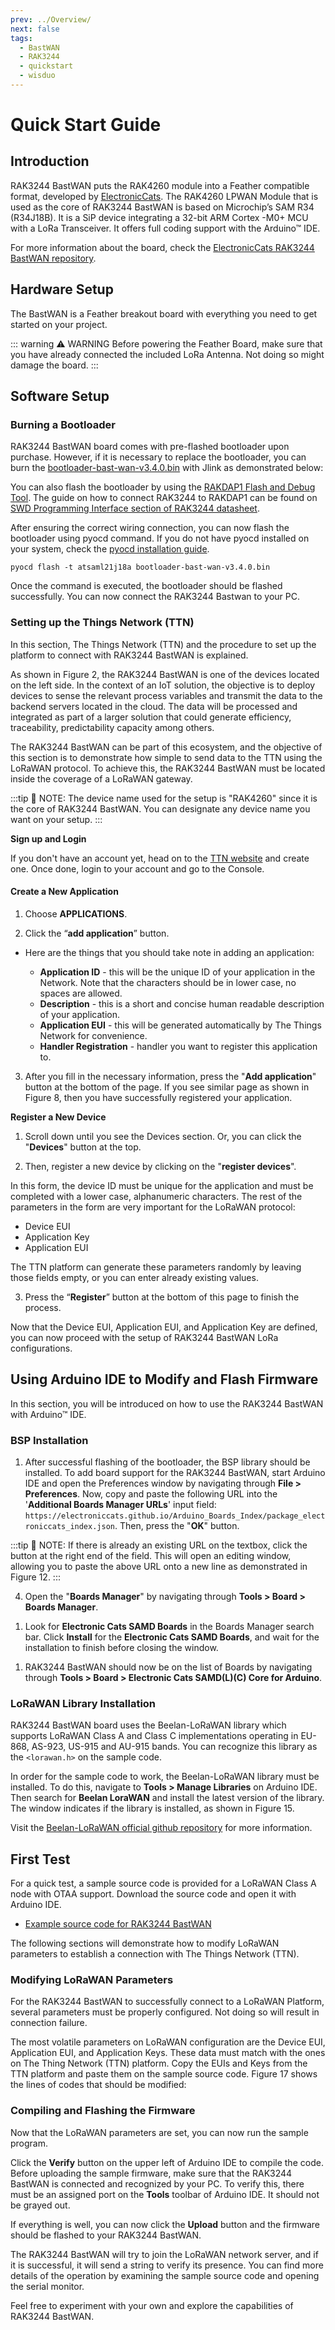 ```yaml
---
prev: ../Overview/
next: false
tags:
  - BastWAN
  - RAK3244
  - quickstart
  - wisduo
---
```


# Quick Start Guide

## Introduction

RAK3244 BastWAN puts the RAK4260 module into a Feather compatible format, developed by [ElectronicCats](http://www.electroniccats.com/). The RAK4260 LPWAN Module that is used as the core of RAK3244 BastWAN is based on Microchip’s SAM R34 (R34J18B). It is a SiP device integrating a 32-bit ARM Cortex -M0+ MCU with a LoRa Transceiver. It offers full coding support with the Arduino™ IDE.

For more information about the board, check the [ElectronicCats RAK3244 BastWAN repository](https://github.com/ElectronicCats/Bast-WAN).

## Hardware Setup

The BastWAN is a Feather breakout board with everything you need to get started on your project. 

::: warning ⚠️ WARNING
Before powering the Feather Board, make sure that you have already connected the included LoRa Antenna. Not doing so might damage the board.
:::

## Software Setup

<!-- The board is like below.

<rk-img
  src="/assets/images/wisduo/bastwan/quickstart/bastwan.png"
  width="40%"
  caption="BastWAN Board"
/> -->

### Burning a Bootloader

RAK3244 BastWAN board comes with pre-flashed bootloader upon purchase. However, if it is necessary to replace the bootloader, you can burn the [bootloader-bast-wan-v3.4.0.bin](https://github.com/RAKWireless/Evaluation_Boards/tree/master/RAK4260/Arduino) with Jlink as demonstrated below:

<rk-img
  src="/assets/images/wisduo/bastwan/quickstart/download.png"
  width="60%"
  caption="Burning the bootloader"
/>

You can also flash the bootloader by using the [RAKDAP1 Flash and Debug Tool](https://docs.rakwireless.com/Product-Categories/Accessories/RAKDAP1-Flash-and-Debug-Tool/Overview/). The guide on how to connect RAK3244 to RAKDAP1 can be found on [SWD Programming Interface section of RAK3244 datasheet](https://docs.rakwireless.com/Product-Categories/WisDuo/BastWAN/Datasheet/#interfaces).
  
After ensuring the correct wiring connection, you can now flash the bootloader using pyocd command. If you do not have pyocd installed on your system, check the [pyocd installation guide](https://docs.rakwireless.com/Product-Categories/Accessories/RAKDAP1-Flash-and-Debug-Tool/Quickstart/#pyocd-installation).


```
pyocd flash -t atsaml21j18a bootloader-bast-wan-v3.4.0.bin
```

Once the command is executed, the bootloader should be flashed successfully. You can now connect the RAK3244 Bastwan to your PC.

### Setting up the Things Network (TTN)

In this section, The Things Network (TTN) and the procedure to set up the platform to connect with RAK3244 BastWAN is explained.

<rk-img
  src="/assets/images/wisduo/bastwan/quickstart/3.ttn-context.png"
  width="65%"
  caption="RAK3244 BastWAN in the context of the TTN"
/>

As shown in Figure 2, the RAK3244 BastWAN is one of the devices located on the left side. In the context of an IoT solution, the objective is to deploy devices to sense the relevant process variables and transmit the data to the backend servers located in the cloud. The data will be processed and integrated as part of a larger solution that could generate efficiency, traceability, predictability capacity among others.

The RAK3244 BastWAN can be part of this ecosystem, and the objective of this section is to demonstrate how simple to send data to the TTN using the LoRaWAN protocol. To achieve this, the RAK3244 BastWAN must be located inside the coverage of a LoRaWAN gateway.  

:::tip 📝 NOTE:
The device name used for the setup is "RAK4260" since it is the core of RAK3244 BastWAN. You can designate any device name you want on your setup.
:::


<b>Sign up and Login</b>

If you don't have an account yet, head on to the [TTN website](https://www.thethingsnetwork.org/) and create one. Once done, login to your account and go to the Console. 

<rk-img
  src="/assets/images/wisduo/bastwan/quickstart/4.ttn-home.png"
  width="100%"
  caption="The Things Network Home Page"
/>

<rk-img
  src="/assets/images/wisduo/bastwan/quickstart/5.ttn_console.png"
  width="100%"
  caption="TTN Console Page"
/>

#### Create a New Application

1. Choose **APPLICATIONS**.

<rk-img
  src="/assets/images/wisduo/bastwan/quickstart/6.application_section.png"
  width="100%"
  caption="Application Section"
/>


2. Click the “**add application**” button.


<rk-img
  src="/assets/images/wisduo/bastwan/quickstart/7.adding_application.png"
  width="100%"
  caption="Adding an Application"
/>

* Here are the things that you should take note in adding an application:

    * **Application ID** - this will be the unique ID of your application in the Network. Note that the characters should be in lower case, no spaces are allowed.
    * **Description** - this is a short and concise human readable description of your application.
    * **Application EUI** - this will be generated automatically by The Things Network for convenience.
    * **Handler Registration** - handler you want to register this application to.
    
3. After you fill in the necessary information, press the "**Add application**" button at the bottom of the page. If you see similar page as shown in Figure 8, then you have successfully registered your application.

<rk-img
  src="/assets/images/wisduo/bastwan/quickstart/8.application_overview.png"
  width="100%"
  caption="Application Overview"
/>

<b>Register a New Device</b>

1. Scroll down until you see the Devices section. Or, you can click the "**Devices**" button at the top.

<rk-img
  src="/assets/images/wisduo/bastwan/quickstart/9.devices.png"
  width="100%"
  caption="Register a New Device"
/>

2. Then, register a new device by clicking on the "**register devices**".

<rk-img
  src="/assets/images/wisduo/bastwan/quickstart/10.adding_device.png"
  width="100%"
  caption="Add your Device"
/>

In this form, the device ID must be unique for the application and must be completed with a lower case, alphanumeric characters. The rest of the parameters in the form are very important for the LoRaWAN protocol:

* Device EUI
* Application Key
* Application EUI

The TTN platform can generate these parameters randomly by leaving those fields empty, or you can enter already existing values. 

3. Press the “**Register**” button at the bottom of this page to finish the process. 

<rk-img
  src="/assets/images/wisduo/bastwan/quickstart/11.device_overview.png"
  width="100%"
  caption="Device Overview"
/>  
  
Now that the Device EUI, Application EUI, and Application Key are defined, you can now proceed with the setup of RAK3244 BastWAN LoRa configurations.


## Using Arduino IDE to Modify and Flash Firmware

In this section, you will be introduced on how to use the RAK3244 BastWAN with Arduino™ IDE. 

### BSP Installation

1. After successful flashing of the bootloader, the BSP library should be installed. To add board support for the RAK3244 BastWAN, start Arduino IDE and open the Preferences window by navigating through **File > Preferences**. Now, copy and paste the following URL into the '**Additional Boards Manager URLs**' input field: `https://electroniccats.github.io/Arduino_Boards_Index/package_electroniccats_index.json`. Then, press the "**OK**" button.

<rk-img
  src="/assets/images/wisduo/bastwan/quickstart/additional-board-support.png"
  width="60%"
  caption="Arduino additional board support"
/>

:::tip 📝 NOTE:
If there is already an existing URL on the textbox, click the button at the right end of the field. This will open an editing window, allowing you to paste the above URL onto a new line as demonstrated in Figure 12.
:::

<rk-img
  src="/assets/images/wisduo/bastwan/quickstart/support-board-add-url.png"
  width="60%"
  caption="Alternative method for additional board support"
/>

4. Open the "**Boards Manager**" by navigating through **Tools > Board > Boards Manager**.

<rk-img
  src="/assets/images/wisduo/bastwan/quickstart/boards-manager.png"
  width="60%"
  caption="Arduino boards manager"
/>

1. Look for **Electronic Cats SAMD Boards** in the Boards Manager search bar. Click **Install** for the **Electronic Cats SAMD Boards**, and wait for the installation to finish before closing the window.

<rk-img
  src="/assets/images/wisduo/bastwan/quickstart/electronic-cats-samd-boards.png"
  width="60%"
  caption="Installing Electronic Cats SAMD Boards"
/>

1. RAK3244 BastWAN should now be on the list of Boards by navigating through **Tools > Board > Electronic Cats SAMD(L)(C) Core for Arduino**.

<rk-img
  src="/assets/images/wisduo/bastwan/quickstart/bastwan-in-boards.png"
  width="85%"
  caption="RAK3244 BastWAN available in Boards list"
/>


### LoRaWAN Library Installation

RAK3244 BastWAN board uses the Beelan-LoRaWAN library which supports LoRaWAN Class A and Class C implementations operating in EU-868, AS-923, US-915 and AU-915 bands. You can recognize this library as the `<lorawan.h>` on the sample code.   
  
In order for the sample code to work, the Beelan-LoRaWAN library must be installed. To do this, navigate to **Tools > Manage Libraries** on Arduino IDE. Then search for **Beelan LoraWAN** and install the latest version of the library. The window indicates if the library is installed, as shown in Figure 15.  
  
<rk-img
  src="/assets/images/wisduo/bastwan/quickstart/library-installed.png"
  width="70%"
  caption="Beelan LoRaWAN library installed"
/>

Visit the [Beelan-LoRaWAN official github repository](https://github.com/BeelanMX/Beelan-LoRaWAN) for more information.

## First Test

For a quick test, a sample source code is provided for a LoRaWAN Class A node with OTAA support. Download the source code and open it with Arduino IDE.

- [Example source code for RAK3244 BastWAN](https://github.com/RAKWireless/Evaluation_Boards/tree/master/RAK4260/Arduino/send-class-A-OTAA)  
  
The following sections will demonstrate how to modify LoRaWAN parameters to establish a connection with The Things Network (TTN).

### Modifying LoRaWAN Parameters

For the RAK3244 BastWAN to successfully connect to a LoRaWAN Platform, several parameters must be properly configured. Not doing so will result in connection failure.

The most volatile parameters on LoRaWAN configuration are the Device EUI, Application EUI, and Application Keys. These data must match with the ones on The Thing Network (TTN) platform. Copy the EUIs and Keys from the TTN platform and paste them on the sample source code. Figure 17 shows the lines of codes that should be modified:  
  

<rk-img
  src="/assets/images/wisduo/bastwan/quickstart/dev_app_eui.png"
  width="60%"
  caption="Device EUI, Application EUI, and Application Keys"
/>

### Compiling and Flashing the Firmware
  
Now that the LoRaWAN parameters are set, you can now run the sample program.
  
Click the **Verify** button on the upper left of Arduino IDE to compile the code. Before uploading the sample firmware, make sure that the RAK3244 BastWAN is connected and recognized by your PC. To verify this, there must be an assigned port on the **Tools** toolbar of Arduino IDE. It should not be grayed out.  

<rk-img
  src="/assets/images/wisduo/bastwan/quickstart/compilation.png"
  width="100%"
  caption="Compilation of sample source code"
/>
  
If everything is well, you can now click the **Upload** button and the firmware should be flashed to your RAK3244 BastWAN.

<rk-img
  src="/assets/images/wisduo/bastwan/quickstart/uploading.png"
  width="100%"
  caption="Uploading of sample source code"
/>

The RAK3244 BastWAN will try to join the LoRaWAN network server, and if it is successful, it will send a string to verify its presence. You can find more details of the operation by examining the sample source code and opening the serial monitor.   
  
Feel free to experiment with your own and explore the capabilities of RAK3244 BastWAN.



